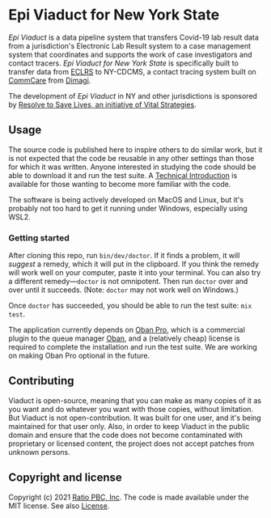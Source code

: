 # Epi Viaduct for New York State

_Epi Viaduct_ is a data pipeline system that transfers Covid-19 lab result data from a jurisdiction's Electronic
Lab Result system to a case management system that coordinates and supports the work of case investigators and
contact tracers.  _Epi Viaduct for New York State_ is specifically built to transfer data from
[ECLRS](https://www.health.ny.gov/professionals/reportable_diseases/eclrs/) to NY-CDCMS, a contact tracing system
built on [CommCare](https://dimagi.com/commcare/) from [Dimagi](https://dimagi.com/).

The development of _Epi Viaduct_ in NY and other jurisdictions is sponsored by [Resolve to Save Lives, an
initiative of Vital Strategies](https://resolvetosavelives.org/).

## Usage

The source code is published here to inspire others to do similar work, but it is not expected that the code be
reusable in any other settings than those for which it was written.  Anyone interested in studying the code should
be able to download it and run the test suite.  A [Technical Introduction](technical_introduction.md) is available
for those wanting to become more familiar with the code.

The software is being actively developed on MacOS and Linux, but it's probably not too hard to get it running under
Windows, especially using WSL2.

### Getting started

After cloning this repo, run `bin/dev/doctor`.  If it finds a problem, it will *suggest* a remedy, which it will
put in the clipboard.  If you think the remedy will work well on your computer, paste it into your terminal.  You
can also try a different remedy—`doctor` is not omnipotent.  Then run `doctor` over and over until it succeeds.
(Note: `doctor` may not work well on Windows.)

Once `doctor` has succeeded, you should be able to run the test suite: `mix test`.

The application currently depends on [Oban Pro](https://getoban.pro/), which is a commercial plugin to the queue
manager [Oban](https://hexdocs.pm/oban), and a (relatively cheap) license is required to complete the installation
and run the test suite.  We are working on making Oban Pro optional in the future.

## Contributing

Viaduct is open-source, meaning that you can make as many copies of it as you want and do whatever you want with
those copies, without limitation. But Viaduct is not open-contribution. It was built for one user, and it's being
maintained for that user only.  Also, in order to keep Viaduct in the public domain and ensure that the code does
not become contaminated with proprietary or licensed content, the project does not accept patches from unknown
persons.

## Copyright and license


Copyright (c) 2021 [Ratio PBC, Inc](https://ratiopbc.com).
The code is made available under the MIT license.  See
also [License](LICENSE.md).
